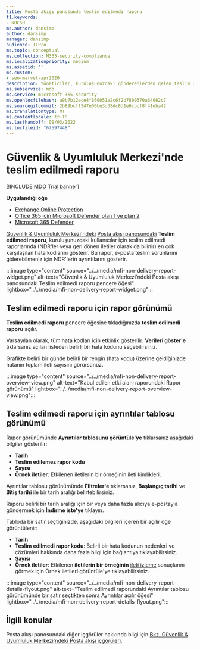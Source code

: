 ```yaml
---
title: Posta akışı panosunda teslim edilmedi raporu
f1.keywords:
- NOCSH
ms.author: dansimp
author: dansimp
manager: dansimp
audience: ITPro
ms.topic: conceptual
ms.collection: M365-security-compliance
ms.localizationpriority: medium
ms.assetid: ''
ms.custom:
- seo-marvel-apr2020
description: Yöneticiler, kuruluşunuzdaki gönderenlerden gelen teslim dışı raporlarda (NDR'ler veya geri dönen iletiler olarak da bilinir) en sık karşılaşılan hata kodlarını izlemek için Güvenlik & Uyumluluk Merkezi'ndeki Posta akışı panosundaki Teslim edilmedi ayrıntıları raporunu kullanmayı öğrenebilir.
ms.subservice: mdo
ms.service: microsoft-365-security
ms.openlocfilehash: a9b7b12ece4f860051e2c6f2b7800370a64062c7
ms.sourcegitcommit: 2b89bcff547e00be3d38dc8d1e6cbcf8f41eba42
ms.translationtype: MT
ms.contentlocale: tr-TR
ms.lasthandoff: 09/03/2022
ms.locfileid: "67597448"
---
```

# <a name="non-delivery-report-in-the-security--compliance-center"></a>Güvenlik & Uyumluluk Merkezi'nde teslim edilmedi raporu

[!INCLUDE [MDO Trial banner](../includes/mdo-trial-banner.md)]

**Uygulandığı öğe**
- [Exchange Online Protection](exchange-online-protection-overview.md)
- [Office 365 için Microsoft Defender plan 1 ve plan 2](defender-for-office-365.md)
- [Microsoft 365 Defender](../defender/microsoft-365-defender.md)

[Güvenlik & Uyumluluk Merkezi'ndeki](https://protection.office.com) [Posta akışı panosundaki](mail-flow-insights-v2.md) **Teslim edilmedi raporu**, kuruluşunuzdaki kullanıcılar için teslim edilmedi raporlarında (NDR'ler veya geri dönen iletiler olarak da bilinir) en çok karşılaşılan hata kodlarını gösterir. Bu rapor, e-posta teslim sorunlarını giderebilmeniz için NDR'lerin ayrıntılarını gösterir.

:::image type="content" source="../../media/mfi-non-delivery-report-widget.png" alt-text="Güvenlik & Uyumluluk Merkezi'ndeki Posta akışı panosundaki Teslim edilmedi raporu pencere öğesi" lightbox="../../media/mfi-non-delivery-report-widget.png":::

## <a name="report-view-for-the-non-delivery-report"></a>Teslim edilmedi raporu için rapor görünümü

**Teslim edilmedi raporu** pencere öğesine tıkladığınızda **teslim edilmedi raporu** açılır.

Varsayılan olarak, tüm hata kodları için etkinlik gösterilir. **Verileri göster'e** tıklarsanız açılan listeden belirli bir hata kodunu seçebilirsiniz.

Grafikte belirli bir günde belirli bir rengin (hata kodu) üzerine geldiğinizde hatanın toplam ileti sayısını görürsünüz.

:::image type="content" source="../../media/mfi-non-delivery-report-overview-view.png" alt-text="Kabul edilen etki alanı raporundaki Rapor görünümü" lightbox="../../media/mfi-non-delivery-report-overview-view.png":::

## <a name="details-table-view-for-the-non-delivery-report"></a>Teslim edilmedi raporu için ayrıntılar tablosu görünümü

Rapor görünümünde **Ayrıntılar tablosunu görüntüle'ye** tıklarsanız aşağıdaki bilgiler gösterilir:

- **Tarih**
- **Teslim edilemez rapor kodu**
- **Sayısı**
- **Örnek iletiler**: Etkilenen iletilerin bir örneğinin ileti kimlikleri.

Ayrıntılar tablosu görünümünde **Filtreler'e** tıklarsanız, **Başlangıç tarihi** ve **Bitiş tarihi** ile bir tarih aralığı belirtebilirsiniz.

Raporu belirli bir tarih aralığı için bir veya daha fazla alıcıya e-postayla göndermek için **İndirme iste'ye** tıklayın.

Tabloda bir satır seçtiğinizde, aşağıdaki bilgileri içeren bir açılır öğe görüntülenir:

- **Tarih**
- **Teslim edilmedi rapor kodu**: Belirli bir hata kodunun nedenleri ve çözümleri hakkında daha fazla bilgi için bağlantıya tıklayabilirsiniz.
- **Sayısı**
- **Örnek iletiler**: Etkilenen **iletilerin bir örneğinin** [ileti izleme](message-trace-scc.md) sonuçlarını görmek için Örnek iletileri görüntüle'ye tıklayabilirsiniz.

:::image type="content" source="../../media/mfi-non-delivery-report-details-flyout.png" alt-text="Teslim edilmedi raporundaki Ayrıntılar tablosu görünümünde bir satır seçtikten sonra Ayrıntılar açılır öğesi" lightbox="../../media/mfi-non-delivery-report-details-flyout.png":::

## <a name="related-topics"></a>İlgili konular

Posta akışı panosundaki diğer içgörüler hakkında bilgi için [Bkz. Güvenlik & Uyumluluk Merkezi'ndeki Posta akışı içgörüleri](mail-flow-insights-v2.md).
